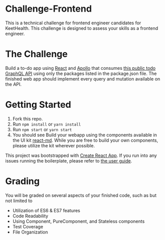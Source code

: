 

# Challenge-Frontend
This is a technical challenge for frontend engineer candidates for KeetHealth. This challenge is designed to assess your skills as a frontend engineer.

# The Challenge
Build a to-do app using [React](https://facebook.github.io/react/) and [Apollo](http://dev.apollodata.com/react/) that consumes [this public todo GraphQL API](https://todo-mongo-graphql-server.herokuapp.com/graphql) using only the packages listed in the package.json file. The finished web app should implement every query and mutation available on the API.

# Getting Started
1. Fork this repo.
2. Run ```npm install``` or ```yarn install```
3. Run ```npm start``` or ```yarn start```
4. You should see
Build your webapp using the components available in the UI kit [react-md](https://react-md.mlaursen.com/). While you are free to build your own components, please utilize the kit wherever possible.

This project was bootstrapped with [Create React App](https://github.com/facebookincubator/create-react-app). If you run into any issues running the boilerplate, please refer to [the user guide](https://github.com/facebookincubator/create-react-app/blob/master/packages/react-scripts/template/README.md).

# Grading
You will be graded on several aspects of your finished code, such as but not limited to
- Utilization of ES6 & ES7 features
- Code Readability
- Using Component, PureComponent, and Stateless components
- Test Coverage
- File Organization
